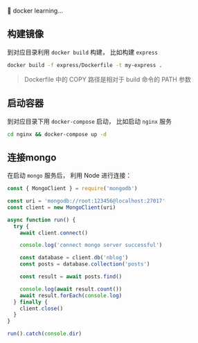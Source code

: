 :book: docker learning...

## 构建镜像

到对应目录利用 `docker build` 构建， 比如构建 `express`

```bash
docker build -f express/Dockerfile -t my-express .
```

> Dockerfile 中的 COPY 路径是相对于 build 命令的 PATH 参数

## 启动容器

到对应目录下用 `docker-compose` 启动， 比如启动 `nginx` 服务

```bash 
cd nginx && docker-compose up -d
``` 

## 连接mongo

在启动 `mongo` 服务后， 利用 Node 进行连接： 

```js
const { MongoClient } = require('mongodb')

const uri = 'mongodb://root:123456@localhost:27017'
const client = new MongoClient(uri)

async function run() {
  try {
    await client.connect()

    console.log('connect mongo server successful')

    const database = client.db('nblog')
    const posts = database.collection('posts')

    const result = await posts.find()

    console.log(await result.count())
    await result.forEach(console.log)
  } finally {
    client.close()
  }
}

run().catch(console.dir)
```